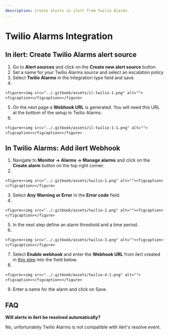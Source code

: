 ```yaml
---
description: Create alerts in ilert from Twilio Alarms.
---
```


# Twilio Alarms Integration

## In ilert: Create Twilio Alarms alert source

1. Go to **Alert sources** and click on the **Create new alert source** button
2. Set a name for your Twilio Alarms source and select an escalation policy
3. Select **Twilio Alarms** in the Integration type field and save.
4.

    <figure><img src="../.gitbook/assets/il-twilio-1.png" alt=""><figcaption></figcaption></figure>
5. On the next page a **Webhook URL** is generated. You will need this URL at the bottom of the setup in Twilio Alarms.
6.

    <figure><img src="../.gitbook/assets/il-twilio-1-1.png" alt=""><figcaption></figcaption></figure>

## In Twilio Alarms: Add ilert Webhook

1. Navigate to **Monitor -> Alarms -> Manage alarms** and click on the **Create alarm** button on the top right corner.
2.

    <figure><img src="../.gitbook/assets/twilio-1.png" alt=""><figcaption></figcaption></figure>
3. Select **Any Warning or Error** in the **Error code** field.
4.

    <figure><img src="../.gitbook/assets/twilio-2.png" alt=""><figcaption></figcaption></figure>
5. In the next step define an alarm threshold and a time period.
6.

    <figure><img src="../.gitbook/assets/twilio-3.png" alt=""><figcaption></figcaption></figure>
7. Select **Enable webhook** and enter the **Webhook URL** from ilert created in [this step](twilio-alarms.md#in-ilert-create-twilio-alarms-alert-source) into the field below.
8.

    <figure><img src="../.gitbook/assets/twilio-4-1.png" alt=""><figcaption></figcaption></figure>
9. Enter a name for the alarm and click on Save.

## FAQ

**Will alerts in ilert be resolved automatically?**

No, unfortunately Twilio Alarms is not compatible with ilert's resolve event.
